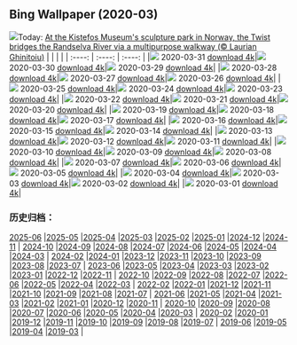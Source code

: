 ## Bing Wallpaper (2020-03)
![](http://cn.bing.com/th?id=OHR.TheTwist_EN-US1554358364_UHD.jpg&w=1000)Today: [At the Kistefos Museum's sculpture park in Norway, the Twist bridges the Randselva River via a multipurpose walkway (© Laurian Ghinitoiu)](http://cn.bing.com/th?id=OHR.TheTwist_EN-US1554358364_UHD.jpg)
|      |      |      |
| :----: | :----: | :----: |
|![](http://cn.bing.com/th?id=OHR.TheTwist_EN-US1554358364_UHD.jpg&pid=hp&w=384&h=216&rs=1&c=4) 2020-03-31 [download 4k](http://cn.bing.com/th?id=OHR.TheTwist_EN-US1554358364_UHD.jpg)|![](http://cn.bing.com/th?id=OHR.GalesnjakIsland_EN-US8495200916_UHD.jpg&pid=hp&w=384&h=216&rs=1&c=4) 2020-03-30 [download 4k](http://cn.bing.com/th?id=OHR.GalesnjakIsland_EN-US8495200916_UHD.jpg)|![](http://cn.bing.com/th?id=OHR.BorrowingDays_EN-US1332727011_UHD.jpg&pid=hp&w=384&h=216&rs=1&c=4) 2020-03-29 [download 4k](http://cn.bing.com/th?id=OHR.BorrowingDays_EN-US1332727011_UHD.jpg)|
|![](http://cn.bing.com/th?id=OHR.FormentorHolidays_EN-US1927408350_UHD.jpg&pid=hp&w=384&h=216&rs=1&c=4) 2020-03-28 [download 4k](http://cn.bing.com/th?id=OHR.FormentorHolidays_EN-US1927408350_UHD.jpg)|![](http://cn.bing.com/th?id=OHR.CharlestonAzaleas_EN-US1112132446_UHD.jpg&pid=hp&w=384&h=216&rs=1&c=4) 2020-03-27 [download 4k](http://cn.bing.com/th?id=OHR.CharlestonAzaleas_EN-US1112132446_UHD.jpg)|![](http://cn.bing.com/th?id=OHR.NoCaliCoast_EN-US0095184591_UHD.jpg&pid=hp&w=384&h=216&rs=1&c=4) 2020-03-26 [download 4k](http://cn.bing.com/th?id=OHR.NoCaliCoast_EN-US0095184591_UHD.jpg)|
|![](http://cn.bing.com/th?id=OHR.RadcliffeCamera_EN-US0047487559_UHD.jpg&pid=hp&w=384&h=216&rs=1&c=4) 2020-03-25 [download 4k](http://cn.bing.com/th?id=OHR.RadcliffeCamera_EN-US0047487559_UHD.jpg)|![](http://cn.bing.com/th?id=OHR.SpainBeeEaters_EN-US0011186052_UHD.jpg&pid=hp&w=384&h=216&rs=1&c=4) 2020-03-24 [download 4k](http://cn.bing.com/th?id=OHR.SpainBeeEaters_EN-US0011186052_UHD.jpg)|![](http://cn.bing.com/th?id=OHR.LenticularVideo_EN-US3256283499_UHD.jpg&pid=hp&w=384&h=216&rs=1&c=4) 2020-03-23 [download 4k](http://cn.bing.com/th?id=OHR.LenticularVideo_EN-US3256283499_UHD.jpg)|
|![](http://cn.bing.com/th?id=OHR.StepWell_EN-US9916978488_UHD.jpg&pid=hp&w=384&h=216&rs=1&c=4) 2020-03-22 [download 4k](http://cn.bing.com/th?id=OHR.StepWell_EN-US9916978488_UHD.jpg)|![](http://cn.bing.com/th?id=OHR.PabloNeruda_EN-US9874244430_UHD.jpg&pid=hp&w=384&h=216&rs=1&c=4) 2020-03-21 [download 4k](http://cn.bing.com/th?id=OHR.PabloNeruda_EN-US9874244430_UHD.jpg)|![](http://cn.bing.com/th?id=OHR.SaltonSea_EN-US9699729653_UHD.jpg&pid=hp&w=384&h=216&rs=1&c=4) 2020-03-20 [download 4k](http://cn.bing.com/th?id=OHR.SaltonSea_EN-US9699729653_UHD.jpg)|
|![](http://cn.bing.com/th?id=OHR.EquinoxAngkor_EN-US9664645165_UHD.jpg&pid=hp&w=384&h=216&rs=1&c=4) 2020-03-19 [download 4k](http://cn.bing.com/th?id=OHR.EquinoxAngkor_EN-US9664645165_UHD.jpg)|![](http://cn.bing.com/th?id=OHR.RobertCurbeam_EN-US9633185364_UHD.jpg&pid=hp&w=384&h=216&rs=1&c=4) 2020-03-18 [download 4k](http://cn.bing.com/th?id=OHR.RobertCurbeam_EN-US9633185364_UHD.jpg)|![](http://cn.bing.com/th?id=OHR.Knowth_EN-US9596233080_UHD.jpg&pid=hp&w=384&h=216&rs=1&c=4) 2020-03-17 [download 4k](http://cn.bing.com/th?id=OHR.Knowth_EN-US9596233080_UHD.jpg)|
|![](http://cn.bing.com/th?id=OHR.SirThomasMore_EN-US9546326212_UHD.jpg&pid=hp&w=384&h=216&rs=1&c=4) 2020-03-16 [download 4k](http://cn.bing.com/th?id=OHR.SirThomasMore_EN-US9546326212_UHD.jpg)|![](http://cn.bing.com/th?id=OHR.MetamorphicRocks_EN-US9509651378_UHD.jpg&pid=hp&w=384&h=216&rs=1&c=4) 2020-03-15 [download 4k](http://cn.bing.com/th?id=OHR.MetamorphicRocks_EN-US9509651378_UHD.jpg)|![](http://cn.bing.com/th?id=OHR.Cirkelbroen_EN-US9451869319_UHD.jpg&pid=hp&w=384&h=216&rs=1&c=4) 2020-03-14 [download 4k](http://cn.bing.com/th?id=OHR.Cirkelbroen_EN-US9451869319_UHD.jpg)|
|![](http://cn.bing.com/th?id=OHR.JerteCherries_EN-US9711617537_UHD.jpg&pid=hp&w=384&h=216&rs=1&c=4) 2020-03-13 [download 4k](http://cn.bing.com/th?id=OHR.JerteCherries_EN-US9711617537_UHD.jpg)|![](http://cn.bing.com/th?id=OHR.FrenchColorado_ZH-CN9446885520_UHD.jpg&pid=hp&w=384&h=216&rs=1&c=4) 2020-03-12 [download 4k](http://cn.bing.com/th?id=OHR.FrenchColorado_ZH-CN9446885520_UHD.jpg)|![](http://cn.bing.com/th?id=OHR.CubsEmerge_EN-US2822084703_UHD.jpg&pid=hp&w=384&h=216&rs=1&c=4) 2020-03-11 [download 4k](http://cn.bing.com/th?id=OHR.CubsEmerge_EN-US2822084703_UHD.jpg)|
|![](http://cn.bing.com/th?id=OHR.DoljatraPowder_EN-US8224224106_UHD.jpg&pid=hp&w=384&h=216&rs=1&c=4) 2020-03-10 [download 4k](http://cn.bing.com/th?id=OHR.DoljatraPowder_EN-US8224224106_UHD.jpg)|![](http://cn.bing.com/th?id=OHR.SnoozyTheBear_EN-US2658340968_UHD.jpg&pid=hp&w=384&h=216&rs=1&c=4) 2020-03-09 [download 4k](http://cn.bing.com/th?id=OHR.SnoozyTheBear_EN-US2658340968_UHD.jpg)|![](http://cn.bing.com/th?id=OHR.JoanNYC_EN-US2569219288_UHD.jpg&pid=hp&w=384&h=216&rs=1&c=4) 2020-03-08 [download 4k](http://cn.bing.com/th?id=OHR.JoanNYC_EN-US2569219288_UHD.jpg)|
|![](http://cn.bing.com/th?id=OHR.BronteBaths_EN-US9467599141_UHD.jpg&pid=hp&w=384&h=216&rs=1&c=4) 2020-03-07 [download 4k](http://cn.bing.com/th?id=OHR.BronteBaths_EN-US9467599141_UHD.jpg)|![](http://cn.bing.com/th?id=OHR.BluebirdsYNP_EN-US2456710517_UHD.jpg&pid=hp&w=384&h=216&rs=1&c=4) 2020-03-06 [download 4k](http://cn.bing.com/th?id=OHR.BluebirdsYNP_EN-US2456710517_UHD.jpg)|![](http://cn.bing.com/th?id=OHR.CarnegieaGigantea_EN-US2414292735_UHD.jpg&pid=hp&w=384&h=216&rs=1&c=4) 2020-03-05 [download 4k](http://cn.bing.com/th?id=OHR.CarnegieaGigantea_EN-US2414292735_UHD.jpg)|
|![](http://cn.bing.com/th?id=OHR.ElPit_EN-US2350184760_UHD.jpg&pid=hp&w=384&h=216&rs=1&c=4) 2020-03-04 [download 4k](http://cn.bing.com/th?id=OHR.ElPit_EN-US2350184760_UHD.jpg)|![](http://cn.bing.com/th?id=OHR.SpectralTarsiers_EN-US2290390785_UHD.jpg&pid=hp&w=384&h=216&rs=1&c=4) 2020-03-03 [download 4k](http://cn.bing.com/th?id=OHR.SpectralTarsiers_EN-US2290390785_UHD.jpg)|![](http://cn.bing.com/th?id=OHR.SeussianLandscape_EN-US2146844247_UHD.jpg&pid=hp&w=384&h=216&rs=1&c=4) 2020-03-02 [download 4k](http://cn.bing.com/th?id=OHR.SeussianLandscape_EN-US2146844247_UHD.jpg)|
|![](http://cn.bing.com/th?id=OHR.HikersVoters_EN-US2077085885_UHD.jpg&pid=hp&w=384&h=216&rs=1&c=4) 2020-03-01 [download 4k](http://cn.bing.com/th?id=OHR.HikersVoters_EN-US2077085885_UHD.jpg)|
### 历史归档：
[2025-06](/picture/2025-06/) |[2025-05](/picture/2025-05/) |[2025-04](/picture/2025-04/) |[2025-03](/picture/2025-03/) |[2025-02](/picture/2025-02/) |[2025-01](/picture/2025-01/) |[2024-12](/picture/2024-12/) |[2024-11](/picture/2024-11/) |
[2024-10](/picture/2024-10/) |[2024-09](/picture/2024-09/) |[2024-08](/picture/2024-08/) |[2024-07](/picture/2024-07/) |[2024-06](/picture/2024-06/) |[2024-05](/picture/2024-05/) |[2024-04](/picture/2024-04/) |[2024-03](/picture/2024-03/) |
[2024-02](/picture/2024-02/) |[2024-01](/picture/2024-01/) |[2023-12](/picture/2023-12/) |[2023-11](/picture/2023-11/) |[2023-10](/picture/2023-10/) |[2023-09](/picture/2023-09/) |[2023-08](/picture/2023-08/) |[2023-07](/picture/2023-07/) |
[2023-06](/picture/2023-06/) |[2023-05](/picture/2023-05/) |[2023-04](/picture/2023-04/) |[2023-03](/picture/2023-03/) |[2023-02](/picture/2023-02/) |[2023-01](/picture/2023-01/) |[2022-12](/picture/2022-12/) |[2022-11](/picture/2022-11/) |
[2022-10](/picture/2022-10/) |[2022-09](/picture/2022-09/) |[2022-08](/picture/2022-08/) |[2022-07](/picture/2022-07/) |[2022-06](/picture/2022-06/) |[2022-05](/picture/2022-05/) |[2022-04](/picture/2022-04/) |[2022-03](/picture/2022-03/) |
[2022-02](/picture/2022-02/) |[2022-01](/picture/2022-01/) |[2021-12](/picture/2021-12/) |[2021-11](/picture/2021-11/) |[2021-10](/picture/2021-10/) |[2021-09](/picture/2021-09/) |[2021-08](/picture/2021-08/) |[2021-07](/picture/2021-07/) |
[2021-06](/picture/2021-06/) |[2021-05](/picture/2021-05/) |[2021-04](/picture/2021-04/) |[2021-03](/picture/2021-03/) |[2021-02](/picture/2021-02/) |[2021-01](/picture/2021-01/) |[2020-12](/picture/2020-12/) |[2020-11](/picture/2020-11/) |
[2020-10](/picture/2020-10/) |[2020-09](/picture/2020-09/) |[2020-08](/picture/2020-08/) |[2020-07](/picture/2020-07/) |[2020-06](/picture/2020-06/) |[2020-05](/picture/2020-05/) |[2020-04](/picture/2020-04/) |[2020-03](/picture/2020-03/) |
[2020-02](/picture/2020-02/) |[2020-01](/picture/2020-01/) |[2019-12](/picture/2019-12/) |[2019-11](/picture/2019-11/) |[2019-10](/picture/2019-10/) |[2019-09](/picture/2019-09/) |[2019-08](/picture/2019-08/) |[2019-07](/picture/2019-07/) |
[2019-06](/picture/2019-06/) |[2019-05](/picture/2019-05/) |[2019-04](/picture/2019-04/) |[2019-03](/picture/2019-03/) |
